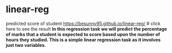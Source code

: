 # linear-reg
predicted score of student
https://besunny95.github.io/linear-reg/  # click here to see the result
**In this regression task we will predict the percentage of marks that a student is expected to score based upon the number of hours they studied. This is a simple linear regression task as it involves just two variables.**
